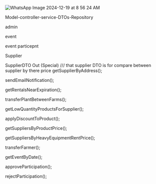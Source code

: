 ![WhatsApp Image 2024-12-19 at 8 56 24 AM](https://github.com/user-attachments/assets/c49de91e-be64-4fa3-b692-be3ac20834fc)





Model-controller-service-DTOs-Repository
 

admin

event

event particepnt
 
Supplier 


 SupplierDTO Out (Special)
///  that supplier DTO is for compare between supplier by there price
getSupplierByAddress();

sendEmailNotification();

getRentalsNearExpiration();

transferPlantBetweenFarms();

getLowQuantityProductsForSupplier();

applyDiscountToProduct();

getSuppliersByProductPrice();

getSuppliersByHeavyEquipmentRentPrice();

transferFarmer();

getEventByDate();

approveParticipation();

rejectParticipation();


